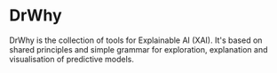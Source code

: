 # DrWhy
DrWhy is the collection of tools for Explainable AI (XAI). It's based on shared principles and simple grammar for exploration, explanation and visualisation of predictive models.
